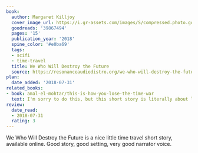 ```yaml
---
book:
  author: Margaret Killjoy
  cover_image_url: https://i.gr-assets.com/images/S/compressed.photo.goodreads.com/books/1523933891l/39867494._SX98_.jpg
  goodreads: '39867494'
  pages: '15'
  publication_year: '2018'
  spine_color: '#e0ba69'
  tags:
  - scifi
  - time-travel
  title: We Who Will Destroy the Future
  source: https://resonanceaudiodistro.org/we-who-will-destroy-the-future/
plan:
  date_added: '2018-07-31'
related_books:
- book: amal-el-mohtar/this-is-how-you-lose-the-time-war
  text: I'm sorry to do this, but this short story is literally about losing the time war.
review:
  date_read:
  - 2018-07-31
  rating: 3
---
```


We Who Will Destroy the Future is a nice little time travel short story, available online.
Good story, good setting, very good narrator voice.
